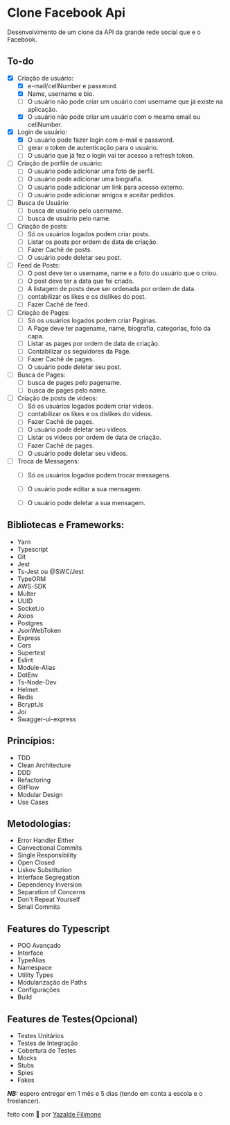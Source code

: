 # Clone Facebook Api
Desenvolvimento de um clone da API da grande rede social que e o Facebook.

## To-do


- [x] Criação de  usuário:
   - [x] e-mail/cellNumber e password.
   - [x] Name, username e bio.
   - [ ] O usuário não pode criar um usuário com username que já existe na aplicação.
   - [x] O usuário não pode criar um usuário com o mesmo email ou cellNumber.
- [x] Login de usuário:
   - [x] O usuário pode fazer login com e-mail e password.
   - [ ] gerar o token de autenticação para o usuário.
   - [ ] O usuário que já fez o login vai ter acesso a refresh token.
- [ ] Criação de porfile de usuário:
   - [ ] O usuário pode adicionar uma foto de perfil.
   - [ ] O usuário pode adicionar uma biografia.
   - [ ] O usuário pode adicionar um link para acesso externo.
   - [ ] O usuário pode adicionar amigos e aceitar pedidos.
- [ ] Busca de Usuário:
   - [ ] busca de usuário pelo username.
   - [ ] busca de usuário pelo name.
- [ ] Criação de posts:
   - [ ] Só os usuários logados podem criar posts.
   - [ ] Listar os posts por ordem de data de criação.
   - [ ] Fazer Cachê de posts.
   - [ ] O usuário pode deletar seu post.
- [ ] Feed de Posts:
   - [ ] O post deve ter o username, name e a foto do usuário que o criou.
   - [ ] O post deve ter a data que foi criado.
   - [ ] A listagem de posts deve ser ordenada por ordem de data.
   - [ ] contabilizar os likes e os dislikes do post.
   - [ ] Fazer Cachê de feed.
- [ ] Criação de Pages:
   - [ ] Só os usuários logados podem criar Paginas.
   - [ ] A Page deve ter pagename, name, biografia, categorias, foto da capa. 
   - [ ] Listar as pages por ordem de data de criação.
   - [ ] Contabilizar os seguidores da Page.
   - [ ] Fazer Cachê de pages.
   - [ ] O usuário pode deletar seu post.
- [ ] Busca de Pages:
   - [ ] busca de pages pelo pagename.
   - [ ] busca de pages pelo name.
- [ ] Criação de posts de videos:
   - [ ] Só os usuários logados podem criar videos.
   - [ ] contabilizar os likes e os dislikes do videos.
   - [ ] Fazer Cachê de pages.
   - [ ] O usuário pode deletar seu videos.
   - [ ] Listar os videos por ordem de data de criação.
   - [ ] Fazer Cachê de pages.
   - [ ] O usuário pode deletar seu videos.
- [ ] Troca de Messagens:
   - [ ] Só os usuários logados podem trocar messagens.
   - [ ] O usuário pode editar a sua mensagem.
   - [ ] O usuário pode deletar a sua mensagem.



## Bibliotecas e Frameworks:
* Yarn
* Typescript
* Git
* Jest
* Ts-Jest ou @SWC/Jest
* TypeORM
* AWS-SDK
* Multer
* UUID
* Socket.io
* Axios
* Postgres
* JsonWebToken
* Express
* Cors
* Supertest
* Eslint
* Module-Alias
* DotEnv
* Ts-Node-Dev
* Helmet
* Redis
* BcryptJs
* Joi
* Swagger-ui-express

## Princípios:
* TDD
* Clean Architecture
* DDD
* Refactoring
* GitFlow
* Modular Design
* Use Cases

## Metodologias:
* Error Handler  Either
* Convectional Commits
* Single Responsibility
* Open Closed
* Liskov Substitution
* Interface Segregation
* Dependency Inversion
* Separation of Concerns
* Don't Repeat Yourself
* Small Commits

## Features do Typescript
* POO Avançado
* Interface
* TypeAlias
* Namespace
* Utility Types
* Modularização de Paths
* Configurações
* Build

## Features de Testes(Opcional)
* Testes Unitários
* Testes de Integração
* Cobertura de Testes
* Mocks
* Stubs
* Spies
* Fakes

***NB:*** espero entregar em 1 mês e 5 dias (tendo em conta a escola e o freelancer).

feito com 💙 por [Yazalde Filimone](https://github.com/yazaldefilimonepinto)

